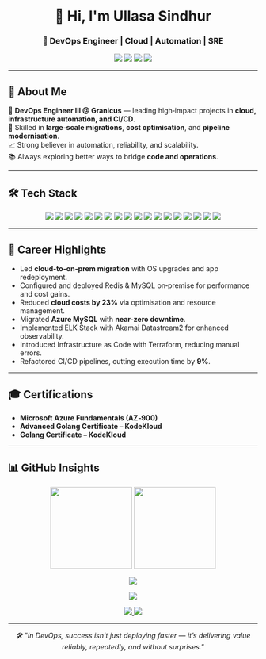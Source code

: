 <!-- GitHub Profile README for Ullasa Sindhur -->

<h1 align="center">👋 Hi, I'm Ullasa Sindhur</h1>
<h3 align="center">🚀 DevOps Engineer | Cloud | Automation | SRE</h3>

<p align="center">
  <a href="mailto:ullasasindhur@gmail.com"><img src="https://img.shields.io/badge/Email-D14836?style=for-the-badge&logo=gmail&logoColor=white" /></a>
  <a href="https://linkedin.com/in/ullasasindhur"><img src="https://img.shields.io/badge/LinkedIn-0077B5?style=for-the-badge&logo=linkedin&logoColor=white" /></a>
  <a href="https://github.com/ullasasindhur"><img src="https://img.shields.io/badge/GitHub-181717?style=for-the-badge&logo=github&logoColor=white" /></a>
  <a href="https://leetcode.com/ullasasindhur"><img src="https://img.shields.io/badge/LeetCode-FFA116?style=for-the-badge&logo=leetcode&logoColor=black" /></a>
</p>

---

## 🌟 About Me
💼 **DevOps Engineer III @ Granicus** — leading high‑impact projects in **cloud, infrastructure automation, and CI/CD**.  
🔹 Skilled in **large‑scale migrations**, **cost optimisation**, and **pipeline modernisation**.  
📈 Strong believer in automation, reliability, and scalability.  
📚 Always exploring better ways to bridge **code and operations**.  

---

## 🛠 Tech Stack
<p align="center">
  <img src="https://img.shields.io/badge/AWS-FF9900?style=for-the-badge&logo=amazon-aws&logoColor=white" />
  <img src="https://img.shields.io/badge/Azure-0078D4?style=for-the-badge&logo=microsoft-azure&logoColor=white" />
  <img src="https://img.shields.io/badge/Chef-ff9900?style=for-the-badge&logo=chef&logoColor=white" />
  <img src="https://img.shields.io/badge/Terraform-844FBA?style=for-the-badge&logo=terraform&logoColor=white" />
  <img src="https://img.shields.io/badge/Ansible-EE0000?style=for-the-badge&logo=ansible&logoColor=white" />
  <img src="https://img.shields.io/badge/Docker-0db7ed?style=for-the-badge&logo=docker&logoColor=white" />
  <img src="https://img.shields.io/badge/Kubernetes-326ce5?style=for-the-badge&logo=kubernetes&logoColor=white" />
  <img src="https://img.shields.io/badge/GitLab-FC6D26?style=for-the-badge&logo=gitlab&logoColor=white" />
  <img src="https://img.shields.io/badge/MySQL-4479A1?style=for-the-badge&logo=mysql&logoColor=white" />
  <img src="https://img.shields.io/badge/Redis-DC382D?style=for-the-badge&logo=redis&logoColor=white" />
  <img src="https://img.shields.io/badge/ELK%20Stack-005571?style=for-the-badge&logo=elastic&logoColor=white" />
  <img src="https://img.shields.io/badge/Logstash-005571?style=for-the-badge&logo=logstash&logoColor=white" />
  <img src="https://img.shields.io/badge/APM%20Tools-FF6F00?style=for-the-badge" />
  <img src="https://img.shields.io/badge/Go-00ADD8?style=for-the-badge&logo=go&logoColor=white" />
  <img src="https://img.shields.io/badge/Shell_Scripting-4EAA25?style=for-the-badge&logo=gnu-bash&logoColor=white" />
  <img src="https://img.shields.io/badge/PowerShell-5391FE?style=for-the-badge&logo=powershell&logoColor=white" />
  <img src="https://img.shields.io/badge/Windows-0078D4?style=for-the-badge&logo=windows&logoColor=white" />
  <img src="https://img.shields.io/badge/Linux-FCC624?style=for-the-badge&logo=linux&logoColor=black" />
</p>

---

## 🚀 Career Highlights
- Led **cloud-to-on-prem migration** with OS upgrades and app redeployment.  
- Configured and deployed Redis & MySQL on‑premise for performance and cost gains.  
- Reduced **cloud costs by 23%** via optimisation and resource management.  
- Migrated **Azure MySQL** with **near-zero downtime**.  
- Implemented ELK Stack with Akamai Datastream2 for enhanced observability.  
- Introduced Infrastructure as Code with Terraform, reducing manual errors.  
- Refactored CI/CD pipelines, cutting execution time by **9%**.  

---

## 🎓 Certifications
- **Microsoft Azure Fundamentals (AZ‑900)**  
- **Advanced Golang Certificate – KodeKloud**  
- **Golang Certificate – KodeKloud**  

---

## 📊 GitHub Insights

<!-- Stats & Languages -->
<p align="center">
  <img src="https://github-readme-stats.vercel.app/api?username=ullasasindhur&show_icons=true&theme=radical&hide_border=true&count_private=true" height="165" />
  <img src="https://github-readme-stats.vercel.app/api/top-langs/?username=ullasasindhur&layout=compact&theme=radical&hide_border=true" height="165" />
</p>

<!-- Profile Summary Card -->
<p align="center">
  <img src="https://github-profile-summary-cards.vercel.app/api/cards/profile-details?username=ullasasindhur&theme=radical" />
</p>

<!-- Activity Graph -->
<p align="center">
  <img src="https://github-readme-activity-graph.vercel.app/graph?username=ullasasindhur&theme=react-dark&hide_border=true&area=true" />
</p>

<!-- Repo Pin Cards -->
<p align="center">
  <a href="https://github.com/ullasasindhur/bunny-stream-server">
    <img src="https://github-readme-stats.vercel.app/api/pin/?username=ullasasindhur&repo=bunny-stream-server&theme=radical&hide_border=true" />
  </a>
  <a href="https://github.com/ullasasindhur/go-learning">
    <img src="https://github-readme-stats.vercel.app/api/pin/?username=ullasasindhur&repo=go-learning&theme=radical&hide_border=true" />
  </a>
</p>

---

<p align="center">
  <i>🛠 "In DevOps, success isn’t just deploying faster — it’s delivering value reliably, repeatedly, and without surprises."</i>
</p>
